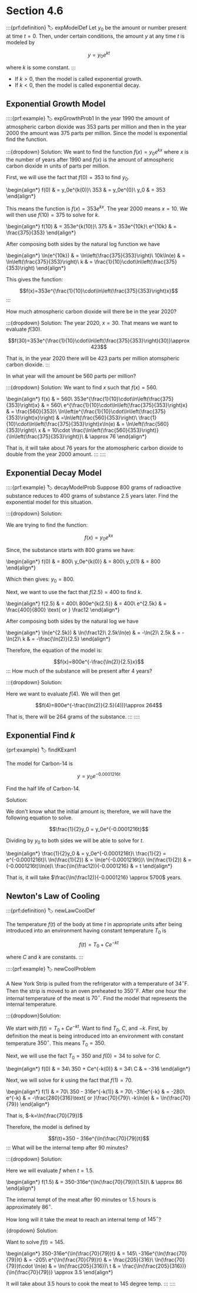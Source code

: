 # Section 4.6

:::{prf:definition}
:label: expModelDef
Let $y_0$ be the amount or number present at time $t=0$. Then, under certain conditions, the amount $y$ at any time $t$ is modeled by 

$$y=y_0e^{kt}$$

where $k$ is some constant.
:::

* If $k>0$, then the model is called exponential growth.
* If $k<0$, then the model is called exponential decay.

## Exponential Growth Model

::::{prf:example}
:label: expGrowthProb1
In the year 1990 the amount of atmospheric carbon dioxide was $353$ parts per million and then in the year 2000 the amount was $375$ parts per million. Since the model is exponential find the function.

:::{dropdown} Solution:
We want to find the function $f(x)=y_0e^{kx}$ where $x$ is the number of years after 1990 and $f(x)$ is the amount of atmospheric carbon dioxide in units of parts per million.

First, we will use the fact that $f(0)=353$ to find $y_0$.

\begin{align*}
    f(0) & = y_0e^{k(0)}\\
    353 & = y_0e^{0}\\
    y_0 & = 353
\end{align*}

This means the function is $f(x)=353e^{kx}$. The year 2000 means $x=10$. We will then use $f(10)=375$ to solve for $k$.

\begin{align*}
    f(10) & = 353e^{k(10)}\\
    375 & = 353e^{10k}\\
    e^{10k} & = \frac{375}{353}
\end{align*}

After composing both sides by the natural log function we have 

\begin{align*}
    \ln(e^{10k}) & = \ln\left(\frac{375}{353}\right)\\
    10k\ln(e) & = \ln\left(\frac{375}{353}\right)\\
    k & = \frac{1}{10}\cdot\ln\left(\frac{375}{353}\right)
\end{align*}

This gives the function:

$$f(x)=353e^{\frac{1}{10}\cdot\ln\left(\frac{375}{353}\right)x}$$
:::

How much atmospheric carbon dioxide will there be in the year 2020?

:::{dropdown} Solution:
The year 2020, $x=30$. That means we want to evaluate $f(30)$.

$$f(30)=353e^{\frac{1}{10}\cdot\ln\left(\frac{375}{353}\right)(30)}\approx 423$$

That is, in the year 2020 there will be 423 parts per million atomspheric carbon dioxide.
:::

In what year will the amount be 560 parts per million?

:::{dropdown} Solution:
We want to find $x$ such that $f(x)=560$.

\begin{align*}
    f(x) & = 560\\
    353e^{\frac{1}{10}\cdot\ln\left(\frac{375}{353}\right)x} & = 560\\
    e^{\frac{1}{10}\cdot\ln\left(\frac{375}{353}\right)x} & = \frac{560}{353}\\
    \ln\left(e^{\frac{1}{10}\cdot\ln\left(\frac{375}{353}\right)x}\right) & =\ln\left(\frac{560}{353}\right)\\
    \frac{1}{10}\cdot\ln\left(\frac{375}{353}\right)x\ln(e) & = \ln\left(\frac{560}{353}\right)\\
    x & = 10\cdot \frac{\ln\left(\frac{560}{353}\right)}{\ln\left(\frac{375}{353}\right)}\\
    & \approx 76
\end{align*}

That is, it will take about 76 years for the atomospheric carbon dioxide to double from the year 2000 amount.
:::
::::

## Exponential Decay Model

::::{prf:example}
:label: decayModelProb
Suppose 800 grams of radioactive substance reduces to 400 grams of substance 2.5 years later. Find the exponential model for this situation.

:::{dropdown} Solution:

We are trying to find the function:

$$f(x)=y_0e^{kx}$$

Since, the substance starts with 800 grams we have:

\begin{align*}
    f(0) & = 800\\
    y_0e^{k(0)} & = 800\\
    y_0(1) & = 800
\end{align*}

Which then gives: $y_0=800$.

Next, we want to use the fact that $f(2.5)=400$ to find $k$.

\begin{align*}
    f(2.5) & = 400\\
    800e^{k(2.5)} & = 400\\
    e^{2.5k} & = \frac{400}{800} \text{ or } \frac12
\end{align*}

After composing both sides by the natural log we have

\begin{align*}
    \ln(e^{2.5k}) & \ln(\frac12)\\
    2.5k\ln(e) & = -\ln(2)\\
    2.5k & = -\ln(2)\\
    k & = -\frac{\ln(2)}{2.5}
\end{align*}

Therefore, the equation of the model is:

$$f(x)=800e^{-\frac{\ln(2)}{2.5}x}$$
:::
How much of the substance will be present after 4 years?

:::{dropdown} Solution:

Here we want to evaluate $f(4)$. We will then get

$$f(4)=800e^{-\frac{\ln(2)}{2.5}(4))}\approx 264$$

That is, there will be 264 grams of the substance.
:::
::::

## Exponential Find $k$

{prf:example}
:label: findKExam1

The model for Carbon-14 is 

$$y=y_0e^{-0.0001216t}$$

Find the half life of Carbon-14.

Solution:

We don't know what the initial amount is; therefore, we will have the following equation to solve.

$$\frac{1}{2}y_0 = y_0e^{-0.0001216t}$$

Dividing by $y_0$ to both sides we will be able to solve for $t$.

\begin{align*}
    \frac{1}{2}y_0 & = y_0e^{-0.0001216t}\\
    \frac{1}{2} = e^{-0.0001216t}\\
    \ln(\frac{1}{2}) & = \ln(e^{-0.0001216t})\\
    \ln(\frac{1}{2}) & = (-0.0001216t)\ln(e)\\
    \frac{\ln(\frac12)}{-0.0001216} & = t
\end{align*}

That is, it will take $\frac{\ln(\frac12)}{-0.0001216} \approx 5700$ years.

## Newton's Law of Cooling

:::{prf:definition}
:label: newLawCoolDef

The temperature $f(t)$ of the body at time $t$ in appropriate units after being introduced into an environment having constant temperature $T_0$ is

$$f(t) = T_0 + Ce^{-kt}$$

where $C$ and $k$ are constants.
:::

::::{prf:example}
:label: newCoolProblem

A New York Strip is pulled from the refrigerator with a temperature of $34^{\circ}\text{F}$. Then the strip is moved to an oven preheated to $350^{\circ}\text{F}$. After one hour the internal temperature of the meat is $70^{\circ}$. Find the model that represents the internal temperature.

:::{dropdown}Solution:

We start with $f(t)=T_0+Ce^{-kt}$. Want to find $T_0$, $C$, and $-k$. First, by definition the meat is being introduced into an environment with constant temperature $350^{\circ}$. This means $T_0=350$.

Next, we will use the fact $T_0=350$ and $f(0)=34$ to solve for $C$.

\begin{align*}
    f(0) & = 34\\
    350 + Ce^{-k(0)} & = 34\\
    C & = -316
\end{align*}

Next, we will solve for $k$ using the fact that $f(1)=70$.

\begin{align*}
    f(1) & = 70\\
    350 - 316e^{-k(1)} & = 70\\
    -316e^{-k} & = -280\\
    e^{-k} & = -\frac{280}{316}\text{ or }\frac{70}{79}\\
    -k\ln(e) & = \ln(\frac{70}{79})
\end{align*}

That is, $-k=\ln(\frac{70}{79})$

Therefore, the model is defined by

$$f(t)=350 - 316e^{\ln(\frac{70}{79})t}$$
:::
What will be the internal temp after 90 minutes?

:::{dropdown} Solution:

Here we will evaluate $f$ when $t=1.5$.

\begin{align*}
    f(1.5) & = 350-316e^{\ln(\frac{70}{79})(1.5)}\\
    & \approx 86
\end{align*}

The internal tempt of the meat after 90 minutes or 1.5 hours is approximately $86^{\circ}$.

How long will it take the meat to reach an internal temp of $145^{\circ}$?

{dropdown} Solution:

Want to solve $f(t)=145$.

\begin{align*}
    350-316e^{\ln(\frac{70}{79})t} & = 145\\
    -316e^{\ln(\frac{70}{79})t} & = -205\\
    e^{\ln(\frac{70}{79})t} & = \frac{205}{316}\\
    \ln(\frac{70}{79})t\cdot \ln(e) & = \ln(\frac{205}{316})\\
    t & = \frac{\ln(\frac{205}{316})}{\ln(\frac{70}{79})} \approx 3.5
\end{align*}

It will take about 3.5 hours to cook the meat to 145 degree temp.
:::
::::